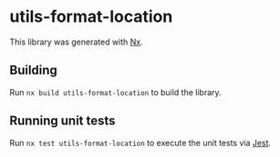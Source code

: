 # utils-format-location

This library was generated with [Nx](https://nx.dev).

## Building

Run `nx build utils-format-location` to build the library.

## Running unit tests

Run `nx test utils-format-location` to execute the unit tests via [Jest](https://jestjs.io).
